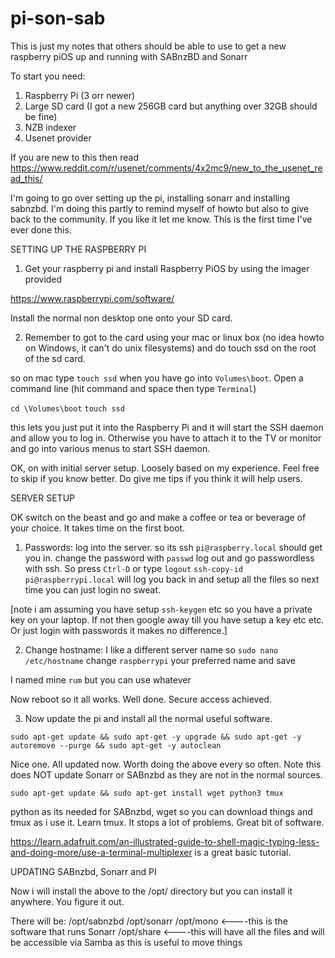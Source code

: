 # pi-son-sab

This is just my notes that others should be able to use to get a new raspberry piOS up and running with SABnzBD and Sonarr

To start you need:
1. Raspberry Pi (3 orr newer)
2. Large SD card (I got a new 256GB card but anything over 32GB should be fine)
3. NZB indexer 
4. Usenet provider

If you are new to this then read 
https://www.reddit.com/r/usenet/comments/4x2mc9/new_to_the_usenet_read_this/

I'm going to go over setting up the pi, installing sonarr and installing sabnzbd. I'm doing this partly to remind myself of howto but also to give back to the community. If you like it let me know. This is the first time I've ever done this.

SETTING UP THE RASPBERRY PI

1. Get your raspberry pi and install Raspberry PiOS by using the imager provided

https://www.raspberrypi.com/software/

Install the normal non desktop one onto your SD card.

2. Remember to got to the card using your mac or linux box (no idea howto on Windows, it can't do unix filesystems) and do touch ssd on the root of the sd card.

so on mac type `touch ssd` when you have go into `Volumes\boot`. Open a command line (hit command and space then type `Terminal`)

`cd \Volumes\boot`
`touch ssd`

this lets you just put it into the Raspberry Pi and it will start the SSH daemon and allow you to log in. Otherwise you have to attach it to the TV or monitor and go into various menus to start SSH daemon.

OK, on with initial server setup. Loosely based on my experience. Feel free to skip if you know better. Do give me tips if you think it will help users.

SERVER SETUP

OK switch on the beast and go and make a coffee or tea or beverage of your choice. It takes time on the first boot. 

1. Passwords: 
log into the server. so its ssh `pi@raspberry.local` should get you in. 
change the password with `passwd`
log out and go passwordless with ssh. So press `Ctrl-D` or type `logout`
`ssh-copy-id pi@raspberrypi.local` will log you back in and setup all the files so next time you can just login no sweat.

[note i am assuming you have setup `ssh-keygen` etc so you have a private key on your laptop. If not then google away till you have setup a key etc etc. Or just login with passwords it makes no difference.]

2. Change hostname: 
I like a different server name so 
`sudo nano /etc/hostname`
change `raspberrypi` your preferred name and save

I named mine `rum` but you can use whatever

Now reboot so it all works. Well done. Secure access achieved.

3. Now update the pi and install all the normal useful software.

`sudo apt-get update && sudo apt-get -y upgrade && sudo apt-get -y autoremove --purge && sudo apt-get -y autoclean`

Nice one. All updated now. Worth doing the above every so often. Note this does NOT update Sonarr or SABnzbd as they are not in the normal sources.

`sudo apt-get update && sudo apt-get install wget python3 tmux `

python as its needed for SABnzbd, wget so you can download things and tmux as i use it. Learn tmux. It stops a lot of problems. Great bit of software.

https://learn.adafruit.com/an-illustrated-guide-to-shell-magic-typing-less-and-doing-more/use-a-terminal-multiplexer is a great basic tutorial.

UPDATING SABnzbd, Sonarr and PI

Now i will install the above to the /opt/ directory but you can install it anywhere. You figure it out. 

There will be:
/opt/sabnzbd
/opt/sonarr
/opt/mono <----this is the software that runs Sonarr
/opt/share <----this will have all the files and will be accessible via Samba as this is useful to move things

